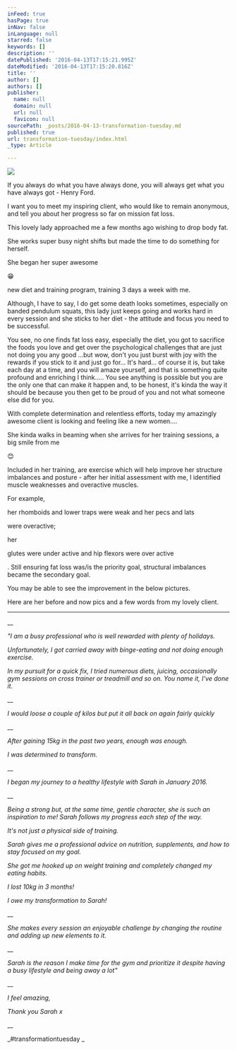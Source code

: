 ```yaml
---
inFeed: true
hasPage: true
inNav: false
inLanguage: null
starred: false
keywords: []
description: ''
datePublished: '2016-04-13T17:15:21.995Z'
dateModified: '2016-04-13T17:15:20.816Z'
title: ''
author: []
authors: []
publisher:
  name: null
  domain: null
  url: null
  favicon: null
sourcePath: _posts/2016-04-13-transformation-tuesday.md
published: true
url: transformation-tuesday/index.html
_type: Article

---
```

![](https://the-grid-user-content.s3-us-west-2.amazonaws.com/95997f62-2246-4936-840d-d1af15e89bd7.jpg)

If you always do what you have always done, you will
always get what you have always got - Henry Ford.

I want you to meet my inspiring client, who would like
to remain anonymous, and tell you about her progress so far on mission fat
loss.

This lovely lady approached me a few months ago
wishing to drop body fat.

She works
super busy night shifts but made the time to do something for herself.

She began her super awesome 

😁

new diet and training program,
training 3 days a week with me. 

Although, I
have to say, I do get some death looks sometimes, especially on banded pendulum
squats, this lady just keeps going and works hard in every session and she sticks
to her diet - the attitude and focus you need to be successful.

You see, no one finds fat loss easy,
especially the diet, you got to sacrifice the foods you love and get over the psychological
challenges that are just not doing you any good ...but wow, don't you just burst
with joy with the rewards if you stick to it and just go for... It's hard... of
course it is, but take each day at a time, and you will amaze yourself, and
that is something quite profound and enriching I think..... You see anything is
possible but you are the only one that can make it happen and, to be honest,
it's kinda the way it should be because you then get to be proud of you and not
what someone else did for you.

With complete
determination and relentless efforts, today my amazingly awesome client is
looking and feeling like a new women....

She kinda walks in beaming when she arrives for her training sessions, a
big smile from me 

😊

Included in
her training, are exercise which will help improve her structure imbalances and
posture - after her initial assessment with me, I identified muscle weaknesses
and overactive muscles.

For example, 

her
rhomboids and lower traps were weak and her pecs and lats

were overactive; 

her 

glutes were under active and hip
flexors were over active

. Still
ensuring fat loss was/is the priority goal, structural imbalances became the
secondary goal.

You may be able to see
the improvement in the below pictures.

Here are her
before and now pics and a few words from my lovely client. 

--------------------------------------------------------------------------------------------------------------------

__

_"I am a busy
professional who is well rewarded with plenty of holidays._

_Unfortunately, I got carried away with
binge-eating and not doing enough exercise._

_In my pursuit for a quick fix, I tried numerous diets, juicing,
occasionally gym sessions on cross trainer or treadmill and so on. You name it,
I've done it._

__

_I would loose
a couple of kilos but put it all back on again fairly quickly_

__

_After gaining
15kg in the past two years, enough was enough._

_I was determined to transform._

__

_I began my
journey to a healthy lifestyle with Sarah in January 2016\._

__

_Being a
strong but, at the same time, gentle character, she is such an inspiration to
me! Sarah follows my progress each step of the way._

_It's not just a physical side of
training._

_Sarah gives me a professional
advice on nutrition, supplements, and how to stay focused on my goal._

_She got me hooked up on weight training and
completely changed my eating habits._

_I
lost 10kg in 3 months!_

_I owe my
transformation to Sarah!_

__

_She makes
every session an enjoyable challenge by changing the routine and adding up new
elements to it._

__

_Sarah is the
reason I make time for the gym and prioritize it despite having a busy
lifestyle and being away a lot"_

__

_I feel
amazing,_

_Thank you Sarah x_

__

_\#transformationtuesday
_